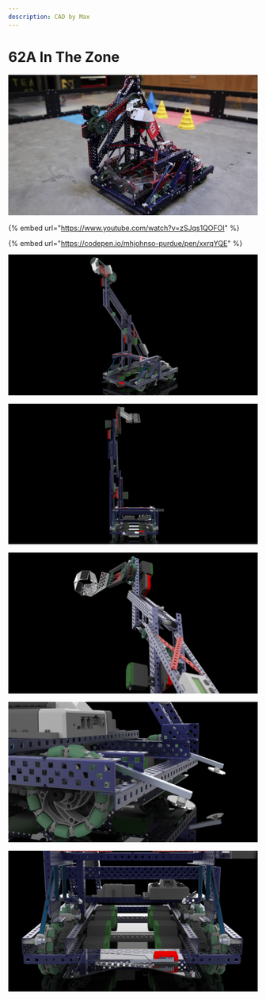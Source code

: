 ```yaml
---
description: CAD by Max
---
```


# 62A In The Zone

![](../../.gitbook/assets/maxresdefault.jpg)

{% embed url="https://www.youtube.com/watch?v=zSJqs1QOFOI" %}

{% embed url="https://codepen.io/mhjohnso-purdue/pen/xxrqYQE" %}



![CAD by Max\(91A,BLRS\), Renders by Ayush\(1961Z, BLRS\)](../../.gitbook/assets/untitled.329.png)

![CAD by Max\(91A,BLRS\), Renders by Ayush\(1961Z, BLRS\)](../../.gitbook/assets/untitled.335.png)

![CAD by Max\(91A,BLRS\), Renders by Ayush\(1961Z, BLRS\)](../../.gitbook/assets/untitled.333.png)

![CAD by Max\(91A,BLRS\), Renders by Ayush\(1961Z, BLRS\)](../../.gitbook/assets/untitled.338.png)

![CAD by Max\(91A,BLRS\), Renders by Ayush\(1961Z, BLRS\)](../../.gitbook/assets/untitled.337.png)

